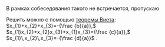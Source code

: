 В рамках собеседования такого не встречается, пропускаю

Решить можно с помощью [теоремы Виета](https://ru.wikipedia.org/wiki/%D0%9A%D1%83%D0%B1%D0%B8%D1%87%D0%B5%D1%81%D0%BA%D0%BE%D0%B5_%D1%83%D1%80%D0%B0%D0%B2%D0%BD%D0%B5%D0%BD%D0%B8%D0%B5):  
$x_{1}+x_{2}+x_{3}=-{\frac  {b}{a}},$  
$x_{1}x_{2}+x_{2}x_{3}+x_{1}x_{3}={\frac  {c}{a}},$  
$x_{1}\,x_{2}\,x_{3}=-{\frac  {d}{a}}$  .
